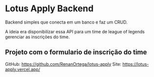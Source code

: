 # Lotus Apply Backend

Backend simples que conecta em um banco e faz um CRUD.

A ideia era disponibilizar essa API para um time de league of legends gerenciar as inscrições do time.

## Projeto com o formulario de inscrição do time
GitHub: https://github.com/RenanOrtega/lotus-apply
Site: https://lotus-apply.vercel.app/
